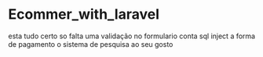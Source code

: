 # Ecommer_with_laravel
esta tudo certo so falta uma validação no formulario conta sql inject a forma de pagamento o sistema de pesquisa ao seu gosto
